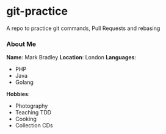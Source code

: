 # git-practice
A repo to practice git commands, Pull Requests and rebasing

### About Me

**Name**: Mark Bradley
**Location**: London
**Languages**:
  - PHP
  - Java
  - Golang

**Hobbies**:
  - Photography
  - Teaching TDD
  - Cooking
  - Collection CDs
